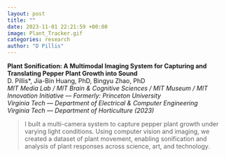 ```yaml
---
layout: post
title: ""
date: 2023-11-01 22:21:59 +00:00
image: Plant_Tracker.gif
categories: research
author: "D Pillis"
---
```


**Plant Sonification: A Multimodal Imaging System for Capturing and Translating Pepper Plant Growth into Sound**  
D. Pillis*, Jia-Bin Huang, PhD, Bingyu Zhao, PhD  
*MIT Media Lab / MIT Brain & Cognitive Sciences / MIT Museum / MIT Innovation Initiative — Formerly: Princeton University*  
*Virginia Tech — Department of Electrical & Computer Engineering*  
*Virginia Tech — Department of Horticulture (2023)*

<blockquote>
  <p>
I built a multi-camera system to capture pepper plant growth under varying light conditions. Using computer vision and imaging, we created a dataset of plant movement, enabling sonification and analysis of plant responses across science, art, and technology.
  </p>
</blockquote>
